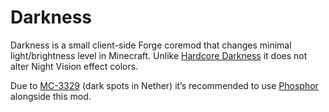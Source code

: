 # Darkness

Darkness is a small client-side Forge coremod that changes minimal light/brightness level in Minecraft.
Unlike [Hardcore Darkness](https://github.com/lumien231/Hardcore-Darkness) it does not alter Night Vision effect colors.

Due to [MC-3329](https://bugs.mojang.com/browse/MC-3329) (dark spots in Nether) it’s recommended to use [Phosphor](https://www.curseforge.com/minecraft/mc-mods/phosphor-forge) alongside this mod.
